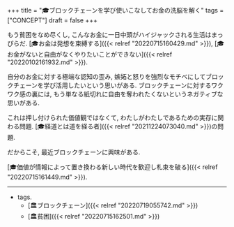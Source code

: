 +++
title = "🎓ブロックチェーンを学び使いこなしてお金の洗脳を解く"
tags = ["CONCEPT"]
draft = false
+++

もう貧困をなめ尽くし, こんなお金に一日中頭がハイジャックされる生活はまっぴらだ. [🎓お金は発想を束縛する]({{< relref "20220715160429.md" >}}), [🎓お金がないと自由がなくやりたいことができない]({{< relref "20220102161932.md" >}}).

自分のお金に対する極端な認知の歪み, 嫉妬と怒りを強烈なモチベにしてブロックチェーンを学び活用したいという思いがある. ブロックチェーンに対するワクワク感の裏には, もう単なる紙切れに自由を奪われたくないというネガティブな思いがある.

これは押し付けられた価値観ではなくて, わたしがわたしであるための実存に関わる問題. [🎓経道とは道を経る者]({{< relref "20211224073040.md" >}})の問題.

だからこそ, 最近ブロックチェーンに興味がある.

[🎓価値が情報によって置き換わる新しい時代を歓迎し札束を破る]({{< relref "20220715161449.md" >}}).

---

-   tags.
    -   [🏛ブロックチェーン]({{< relref "20220719055742.md" >}})
    -   [🏛貧困]({{< relref "20220715162501.md" >}})
